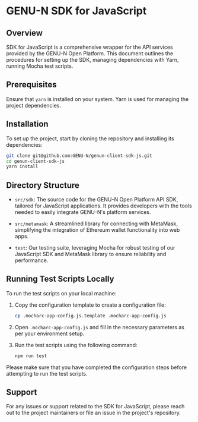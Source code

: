 # GENU-N SDK for JavaScript

## Overview

SDK for JavaScript is a comprehensive wrapper for the API services provided by the GENU-N Open Platform. This document outlines the procedures for setting up the SDK, managing dependencies with Yarn, running Mocha test scripts.

## Prerequisites

Ensure that `yarn` is installed on your system. Yarn is used for managing the project dependencies.

## Installation

To set up the project, start by cloning the repository and installing its dependencies:

```sh
git clone git@github.com:GENU-N/genun-client-sdk-js.git
cd genun-client-sdk-js
yarn install
```

## Directory Structure

- `src/sdk`: The source code for the GENU-N Open Platform API SDK, tailored for JavaScript applications. It provides developers with the tools needed to easily integrate GENU-N's platform services.

- `src/metamask`: A streamlined library for connecting with MetaMask, simplifying the integration of Ethereum wallet functionality into web apps.

- `test`: Our testing suite, leveraging Mocha for robust testing of our JavaScript SDK and MetaMask library to ensure reliability and performance.

## Running Test Scripts Locally

To run the test scripts on your local machine:

1. Copy the configuration template to create a configuration file:

   ```sh
   cp .mocharc-app-config.js.template .mocharc-app-config.js
   ```

2. Open `.mocharc-app-config.js` and fill in the necessary parameters as per your environment setup.

3. Run the test scripts using the following command:

   ```sh
   npm run test
   ```

Please make sure that you have completed the configuration steps before attempting to run the test scripts.


## Support

For any issues or support related to the SDK for JavaScript, please reach out to the project maintainers or file an issue in the project's repository.
